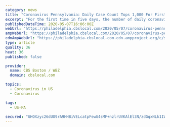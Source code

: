 ```yaml
---
category: news
title: "Coronavirus Pennsylvania: Daily Case Count Tops 1,000 For First Time In 5 Days As Death Toll Surpasses 3,400"
excerpt: "For the first time in five days, the number of daily coronavirus cases in Pennsylvania is above 1,000. On Thursday, heath officials reported 1,070 new cases, bringing the statewide total to 52,915. Officials also said another 310 people died from COVID-19,"
publishedDateTime: 2020-05-07T16:06:00Z
webUrl: "https://philadelphia.cbslocal.com/2020/05/07/coronavirus-pennsylvania-daily-case-count-tops-1000-for-first-time-in-5-days-as-death-toll-surpasses-3400/"
ampWebUrl: "https://philadelphia.cbslocal.com/2020/05/07/coronavirus-pennsylvania-daily-case-count-tops-1000-for-first-time-in-5-days-as-death-toll-surpasses-3400/amp/"
cdnAmpWebUrl: "https://philadelphia-cbslocal-com.cdn.ampproject.org/c/s/philadelphia.cbslocal.com/2020/05/07/coronavirus-pennsylvania-daily-case-count-tops-1000-for-first-time-in-5-days-as-death-toll-surpasses-3400/amp/"
type: article
quality: 36
heat: 36
published: false

provider:
  name: CBS Boston / WBZ
  domain: cbslocal.com

topics:
  - Coronavirus in US
  - Coronavirus

tags:
  - US-PA

secured: "GHOXzyc26dUO9rA9HHBiVELcatpFewG4sMF+nzlrUVKAlEl3N/zdGqxNLk1IWVZsxbsvNZNCGMYnKT2Jw/2hbuKTsfhXZHKqfeUT3rqL1LTKbNSiAbvZOut7KHrIAyOd2EryjIbiXzp6V7tt+MXmme+YoffJKB1/jFjZm6HP0n9JeEdZ+8jvpmmMhNAChk3+QIWPilNffVbFMPgfndKgpUa6in1mRpgd9oNVyfX668gvfJjYL9IjnwcxA0jhhIDqQgi4JlMue+4oe7xKJ8iiMybm6KfEXiyZ+ETfFzwN9i9G58Emd7kNnbfkNoYYh0QeUrktCIArK0Yxj0RGLS5+njkG70CiAR5VAElypAXkZS8V0HtL3i4eOCddC6ZU27JobFVmFqGxZaS3iTI9xIL6+zU2UurzPHXCp7LTtDjKsd5IISwp4n67qy65E1ZoA6N++Pa/1NPM14OgFlCiTPWtD/qPNbjWHAAZnLT7nvIFMno=;QS3DOVSUZK4Q0XxfDmtLPw=="
---
```


